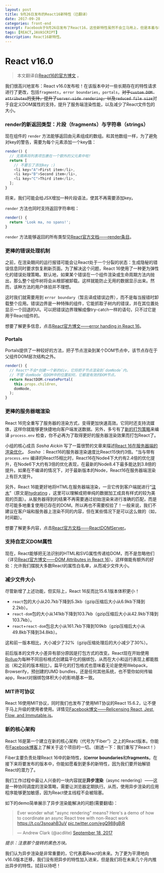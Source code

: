 ```yaml
---
layout: post
title: 9月26日发布的React16新特性（已翻译）
date: 2017-09-28
categories: front-end
excerpt: Facebook于9月26日发布了React16，这些新特性虽然不会立马用上，但是本着与时俱进的精神，边读边把它翻译下来，以备不时之需。
tags: [REACT,JAVASCRIPT]
description: React16新特性。
---
```

# React v16.0
>本文翻译自[React16的官方博文](https://reactjs.org/blog/2017/09/26/react-v16.0.html) <i class="fa fa-external-link" aria-hidden="true"></i>。

我们很高兴地宣布：React v16.0发布啦！在该版本中对一些长期存在的特性请求进行了更改，包括`fragments`，`error boundaries`，`portals`，~~对于`custom DOM attributes`的支持，提升了`server-side rendering`，以及`reduced file size`~~对于自定义DOM属性的支持，提升了服务端渲染性能，以及减少了React文件包的大小。

### render的新返回类型：片段（fragments）与字符串（strings）
现在组件的 `render` 方法能够返回由元素组成的数组。和其他数组一样，为了避免对key的警告，需要为每个元素添加一个key值：
```javascript
render() {
  // 无需再将列表项包裹在一个额外的父元素中啦!
  return [
    // 不要忘了添加key :)
    <li key="A">First item</li>,
    <li key="B">Second item</li>,
    <li key="C">Third item</li>,
  ];
}
```

将来，我们可能会给JSX增加一种片段语法，使其不再需要添加key。

`render` 方法也同时支持返回字符串啦：
```javascript
render() {
  return 'Look ma, no spans!';
}
```
`render` 方法能够返回的所有类型见[React官方文档——render条目](https://reactjs.org/docs/react-component.html#render)<i class="fa fa-external-link" aria-hidden="true"></i>。

### 更棒的错误处理机制
之前，在渲染期间的运行报错可能会让React处于一个分裂的状态：生成隐秘的错误信息同时要求恢复刷新页面。为了解决这个问题，React 16使用了一种更为弹性化的错误处理策略。默认地，如果某个错误在一个组件渲染或生命周期方法内抛出，那么整个组件树将会从根部被卸载。这样就能防止无用的数据显示出来。然而，该种方法的用户体验并不理想。

这时我们就需要用到 `error boundary`（暂且译成错误边界），而不是每当报错时卸载整个应用。错误边界是一种特殊的组件，它能抓取子树内的错误，并在其位置处显示一个回退的UI。可以把错误边界理解成像try-catch一样的语句，只不过它是用于React组件的。

想要了解更多信息，点击[React官方博文——error handing in React 16](https://reactjs.org/blog/2017/07/26/error-handling-in-react-16.html)<i class="fa fa-external-link" aria-hidden="true"></i>。

### Portals
Portals提供了一种较好的方法，把子节点渲染到某个DOM节点中，该节点存在于父组件DOM层次结构之外。
```javascript
render() {
  // React*不会*创建一个新的div，它将把子节点渲染到`domNode`内。
  // 不管`domNode`在DOM中的位置如何，它都是有效的DOM节点。
  return ReactDOM.createPortal(
    this.props.children,
    domNode,
  );
}
```

### 更棒的服务器端渲染
React 16完全重写了服务器的渲染方式，变得更加快速高效。它同时还支持流媒体，这样你就能够更快捷地向客户端发送数据。另外，多亏有了[新的打包策略](https://reactjs.org/blog/2017/09/26/react-v16.0.html#reduced-file-size)<i class="fa fa-external-link" aria-hidden="true"></i>来编译 `process.env` 检查，你不必再为了取得更好的服务器渲染效果而打包React了。

小组的核心成员 *Sasha Aickin* 写了一篇很赞的文章来描述[React 16在服务器端的渲染优化](https://medium.com/@aickin/whats-new-with-server-side-rendering-in-react-16-9b0d78585d67)<i class="fa fa-external-link" aria-hidden="true"></i>。 *Sasha* ：React16的服务器渲染速度比React15快约3倍。“当与带有 `process.env` 编译的React15相比时，React16在Node4下大约有2.4倍的优化提升，在Node6下大约有3倍的优化表现，在最新的Node8.4下最多能达到3.8倍的提升。如果在不编译的情况下，对于最新版本的Node，React16在服务器端渲染上有巨大提升。

另外，React 16能更好地将HTML在服务器端渲染，一旦它传到客户端就进行“<u>注水</u>”（原文是<u>hydrating</u> ，这里可以理解成把单纯的数据加工成具有样式的较为美观的页面）。从服务器得到的结果不再需要通过初始渲染来进行准确的匹配，而是尽可能多地重复使用已存在的DOM。所以再也不需要校验了！一般来说，我们不建议在客户端和服务器上渲染不同的内容，但在某些情况下是可以这么做的（如，时间戳）。

想要了解更多内容，点击[React官方文档——ReactDOMServer](https://reactjs.org/docs/react-dom-server.html)<i class="fa fa-external-link" aria-hidden="true"></i>。

### 支持自定义DOM属性
现在，React能够把无法识别的HTML和SVG属性传递给DOM，而不是忽略他们（详见[React官方博文——DOM Attributes in React 16](https://reactjs.org/blog/2017/09/08/dom-attributes-in-react-16.html)<i class="fa fa-external-link" aria-hidden="true"></i>）。这样做能有额外的好处：允许我们摆脱大多数React的属性白名单，从而减少文件大小。

### 减少文件大小
尽管新增了上述功能，但实际上，React 16反而比15.6.1版本体积更小！
* `react`包的大小从20.7kb下降到5.3kb（gzip压缩后大小从6.9kb下降到2.2kb）。
* `react-dom`包的大小从141kb下降到103.7kb（gzip压缩后大小从42.9kb下降到103.7kb）。
* `react`+`react-dom`包总大小从161.7kb下降到109kb（gzip压缩后大小从49.8kb下降到34.8kb）。

这和前一版本相比，大小减少了32%（gzip压缩处理后的大小减少了30%）。

前后版本的文件大小差异有部分原因是打包方式的改变。React现在开始使用[Rollup](https://rollupjs.org/)<i class="fa fa-external-link" aria-hidden="true"></i>为每种不同目标格式创建扁平化的捆绑包，从而在大小和运行表现上都能胜出（和之前的版本相比）。扁平化的打包格式也意味着无论是使用Webpack，Browserify，预创建的UMD bundles，还是任何其他系统，也不管你如何传输app，React对捆绑包体积大小的影响基本一致。

### MIT许可协议
React 16使用MIT协议，同时我们也发布了使用MIT协议的React 15.6.2，让不便于马上升级的使用者使用。详情见[Facebook博文——Relicensing React, Jest, Flow, and Immutable.js](https://code.facebook.com/posts/300798627056246/relicensing-react-jest-flow-and-immutable-js/)<i class="fa fa-external-link" aria-hidden="true"></i>。

### 新的核心架构
React 16是第一个建立在新的核心架构（代号为“Fiber”）之上的React版本。你能在[Facebook博客](https://code.facebook.com/posts/1716776591680069/react-16-a-look-inside-an-api-compatible-rewrite-of-our-frontend-ui-library/)<i class="fa fa-external-link" aria-hidden="true"></i>上了解关于这个项目的一切。（剧透一下：我们重写了React！）

Fiber主要负责处理React 16中的新特性，如**error boundaries**和**fragments**。在接下来将要发布的版本中，你能如愿看到更多的新特性，因为我们要开始解锁React的潜力了。

我们工作过程中最让人兴奋的一块内容就是**异步渲染**（async rendering）——这是一种协同调度的渲染策略，需要让浏览器定期执行。从而，使用异步渲染的应用程序能够更加敏感，因为React使主线程不会被阻塞。

如下的demo简单展示了异步渲染能解决的问题(需要翻墙)：

<blockquote class="twitter-tweet" data-lang="en"><p lang="en" dir="ltr">Ever wonder what &quot;async rendering&quot; means? Here&#39;s a demo of how to coordinate an async React tree with non-React work <a href="https://t.co/3snoahB3uV">https://t.co/3snoahB3uV</a> <a href="https://t.co/egQ988gBjR">pic.twitter.com/egQ988gBjR</a></p>&mdash; Andrew Clark (@acdlite) <a href="https://twitter.com/acdlite/status/909926793536094209?ref_src=twsrc%5Etfw">September 18, 2017</a></blockquote>
<script async src="//platform.twitter.com/widgets.js" charset="utf-8"></script>

*提示：注意那个旋转的黑色方块。*

我们认为异步渲染是非常重要的，它代表着React的未来。为了更为平滑地向v16.0版本迁移，我们没有把异步的特性加入进来，但是我们将在未来几个月内推出异步的特性。拭目以待吧！